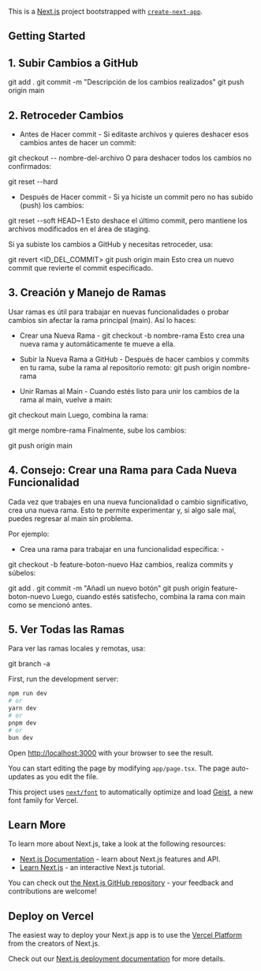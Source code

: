This is a [Next.js](https://nextjs.org) project bootstrapped with [`create-next-app`](https://nextjs.org/docs/app/api-reference/cli/create-next-app).

## Getting Started


## 1. Subir Cambios a GitHub
git add .
git commit -m "Descripción de los cambios realizados"
git push origin main

## 2. Retroceder Cambios
- Antes de Hacer commit -
Si editaste archivos y quieres deshacer esos cambios antes de hacer un commit:

git checkout -- nombre-del-archivo
O para deshacer todos los cambios no confirmados:

git reset --hard

- Después de Hacer commit -
Si ya hiciste un commit pero no has subido (push) los cambios:

git reset --soft HEAD~1
Esto deshace el último commit, pero mantiene los archivos modificados en el área de staging.

Si ya subiste los cambios a GitHub y necesitas retroceder, usa:

git revert <ID_DEL_COMMIT>
git push origin main
Esto crea un nuevo commit que revierte el commit especificado.

## 3. Creación y Manejo de Ramas
Usar ramas es útil para trabajar en nuevas funcionalidades o probar cambios sin afectar la rama principal (main). Así lo haces:

- Crear una Nueva Rama -
git checkout -b nombre-rama
Esto crea una nueva rama y automáticamente te mueve a ella.

- Subir la Nueva Rama a GitHub -
Después de hacer cambios y commits en tu rama, sube la rama al repositorio remoto:
git push origin nombre-rama
- Unir Ramas al Main -
Cuando estés listo para unir los cambios de la rama al main, vuelve a main:

git checkout main
Luego, combina la rama:

git merge nombre-rama
Finalmente, sube los cambios:

git push origin main


## 4. Consejo: Crear una Rama para Cada Nueva Funcionalidad
Cada vez que trabajes en una nueva funcionalidad o cambio significativo, crea una nueva rama. Esto te permite experimentar y, si algo sale mal, puedes regresar al main sin problema.

Por ejemplo:
- Crea una rama para trabajar en una funcionalidad específica: -

git checkout -b feature-boton-nuevo
Haz cambios, realiza commits y súbelos:

git add .
git commit -m "Añadí un nuevo botón"
git push origin feature-boton-nuevo
Luego, cuando estés satisfecho, combina la rama con main como se mencionó antes.

## 5. Ver Todas las Ramas
Para ver las ramas locales y remotas, usa:

git branch -a


First, run the development server:

```bash
npm run dev
# or
yarn dev
# or
pnpm dev
# or
bun dev
```

Open [http://localhost:3000](http://localhost:3000) with your browser to see the result.

You can start editing the page by modifying `app/page.tsx`. The page auto-updates as you edit the file.

This project uses [`next/font`](https://nextjs.org/docs/app/building-your-application/optimizing/fonts) to automatically optimize and load [Geist](https://vercel.com/font), a new font family for Vercel.

## Learn More

To learn more about Next.js, take a look at the following resources:

- [Next.js Documentation](https://nextjs.org/docs) - learn about Next.js features and API.
- [Learn Next.js](https://nextjs.org/learn) - an interactive Next.js tutorial.

You can check out [the Next.js GitHub repository](https://github.com/vercel/next.js) - your feedback and contributions are welcome!

## Deploy on Vercel

The easiest way to deploy your Next.js app is to use the [Vercel Platform](https://vercel.com/new?utm_medium=default-template&filter=next.js&utm_source=create-next-app&utm_campaign=create-next-app-readme) from the creators of Next.js.

Check out our [Next.js deployment documentation](https://nextjs.org/docs/app/building-your-application/deploying) for more details.
